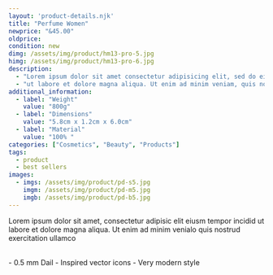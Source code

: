 ```yaml
---
layout: 'product-details.njk'
title: "Perfume Women"
newprice: "&45.00"
oldprice: 
condition: new
dimg: /assets/img/product/hm13-pro-5.jpg
himg: /assets/img/product/hm13-pro-6.jpg
description: 
  - "Lorem ipsum dolor sit amet consectetur adipisicing elit, sed do eiusmod tempor incididunt"
  - "ut labore et dolore magna aliqua. Ut enim ad minim veniam, quis nostrud exercitation ullamco laboris nisi ut aliquip ex ea commo consequat. Duis aute irure dolor in reprehend in voluptate velit esse cillum dolore eu fugiat nulla pariatur. Excepteur sint occaecat cupidatat non proident, sunt in culpa qui officia deserunt."
additional_information:
  - label: "Weight"
    value: "800g"
  - label: "Dimensions"
    value: "5.8cm x 1.2cm x 6.0cm"
  - label: "Material"
    value: "100% "
categories: ["Cosmetics", "Beauty", "Products"]
tags: 
  - product
  - best sellers
images:
  - imgs: /assets/img/product/pd-s5.jpg
    imgm: /assets/img/product/pd-m5.jpg
    imgb: /assets/img/product/pd-b5.jpg
---
```

Lorem ipsum dolor sit amet, consectetur adipisic elit eiusm tempor incidid ut labore et dolore magna aliqua. Ut enim ad minim venialo quis nostrud exercitation ullamco

<br>
- 0.5 mm Dail
- Inspired vector icons
- Very modern style